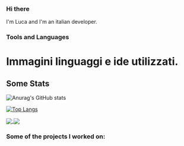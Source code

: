 ### Hi there
I'm Luca and I'm an italian developer.

### Tools and Languages

# Immagini linguaggi e ide utilizzati.

## Some Stats

<!-- Aggiungere stats github -->

<!-- ![Anurag's GitHub stats](https://github-readme-stats.vercel.app/api?username=LucaR01&count_private=true) -->
![Anurag's GitHub stats](https://github-readme-stats.vercel.app/api?username=LucaR01&show_icons=true&count_private=true&theme=darcula)



<!-- Aggiungere stats languages -->
[![Top Langs](https://github-readme-stats.vercel.app/api/top-langs/?username=LucaR01&layout=compact&langs_count=6)](https://github.com/anuraghazra/github-readme-stats)

<a href="https://github.com/LucaR01/github-readme-stats">
  <img align="center" src="https://github-readme-stats.vercel.app/api/pin/?username=LucaR01&repo=github-readme-stats" />
</a>
<a href="https://github.com/LucaR01/convoychat">
  <img align="center" src="https://github-readme-stats.vercel.app/api/pin/?username=LucaR01&repo=convoychat" />
</a>




### Some of the projects I worked on:
